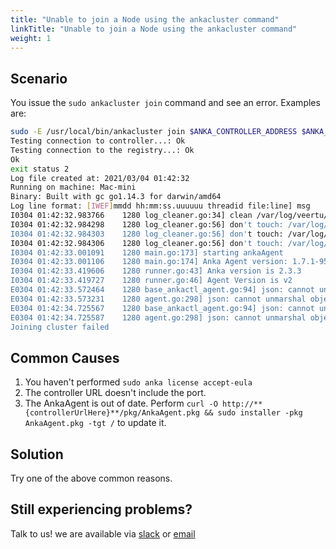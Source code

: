 ```yaml
---
title: "Unable to join a Node using the ankacluster command"
linkTitle: "Unable to join a Node using the ankacluster command"
weight: 1
---
```


## Scenario

You issue the `sudo ankacluster join` command and see an error. Examples are:

```bash 
sudo -E /usr/local/bin/ankacluster join $ANKA_CONTROLLER_ADDRESS $ANKA_JOIN_ARGS
Testing connection to controller...: Ok
Testing connection to the registry...: Ok
Ok
exit status 2
Log file created at: 2021/03/04 01:42:32
Running on machine: Mac-mini
Binary: Built with gc go1.14.3 for darwin/amd64
Log line format: [IWEF]mmdd hh:mm:ss.uuuuuu threadid file:line] msg
I0304 01:42:32.983766    1280 log_cleaner.go:34] clean /var/log/veertu/anka_agent*...
I0304 01:42:32.984298    1280 log_cleaner.go:56] don't touch: /var/log/veertu/anka_agent.Mac-mini.root.log.ERROR.20210304-013843.1221
I0304 01:42:32.984303    1280 log_cleaner.go:56] don't touch: /var/log/veertu/anka_agent.Mac-mini.root.log.INFO.20210304-014232.1280
I0304 01:42:32.984306    1280 log_cleaner.go:56] don't touch: /var/log/veertu/anka_agent.Mac-mini.root.log.WARNING.20210304-013843.1221
I0304 01:42:33.001091    1280 main.go:173] starting ankaAgent
I0304 01:42:33.001106    1280 main.go:174] Anka Agent version: 1.7.1-9545c9f5
I0304 01:42:33.419606    1280 runner.go:43] Anka version is 2.3.3
I0304 01:42:33.419727    1280 runner.go:46] Agent Version is v2
E0304 01:42:33.572464    1280 base_ankactl_agent.go:94] json: cannot unmarshal object into Go struct field JsonListResponse.body of type []*cent_common.VmInfo
E0304 01:42:33.573231    1280 agent.go:298] json: cannot unmarshal object into Go struct field JsonListResponse.body of type []*cent_common.VmInfo
E0304 01:42:34.725567    1280 base_ankactl_agent.go:94] json: cannot unmarshal object into Go struct field JsonListResponse.body of type []*cent_common.VmInfo
E0304 01:42:34.725587    1280 agent.go:298] json: cannot unmarshal object into Go struct field JsonListResponse.body of type []*cent_common.VmInfo
Joining cluster failed

```

## Common Causes

1. You haven't performed `sudo anka license accept-eula`
2. The controller URL doesn't include the port.
3. The AnkaAgent is out of date. Perform `curl -O http://**{controllerUrlHere}**/pkg/AnkaAgent.pkg && sudo installer -pkg AnkaAgent.pkg -tgt /` to update it.

## Solution

Try one of the above common reasons.

## Still experiencing problems?

Talk to us! we are available via [slack](https://slack.veertu.com/) or [email](mailto:support@veertu.com)

